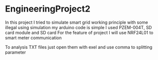 # EngineeringProject2

In this project I tried to simulate smart grid working principle with some illegal using simulation my arduino code is simple I used PZEM-004T, SD card module and SD card
For the feature of project I will use NRF24L01 to smart meter communication

To analysis TXT files just open them with exel and use comma to splitting parameter

